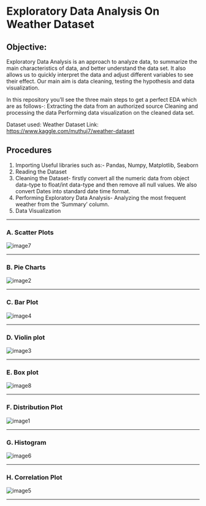 # Exploratory Data Analysis On Weather Dataset

## Objective: 
Exploratory Data Analysis is an approach to analyze data, to summarize the main characteristics of data, and better understand the data set. It also allows us to quickly interpret the data and adjust different variables to see their effect. Our main aim is data cleaning, testing the hypothesis and data visualization.

In this repository you’ll see the three main steps to get a perfect EDA which are as follows-:
Extracting the data from an authorized source
Cleaning and processing the data
Performing data visualization on the cleaned data set.

Dataset used: Weather Dataset
Link: https://www.kaggle.com/muthuj7/weather-dataset

## Procedures
1. Importing Useful libraries such as:- Pandas, Numpy, Matplotlib, Seaborn
2. Reading the Dataset
3. Cleaning the Dataset- firstly convert all the numeric data from object data-type to float/int data-type and then remove all null values. We also convert Dates into standard date time format.
4. Performing Exploratory Data Analysis-  Analyzing the most frequent weather from the ‘Summary’ column.
5. Data Visualization
___
### A. Scatter Plots
![image7](https://user-images.githubusercontent.com/65845120/126669938-26d1b780-d3e7-44d8-895b-a8b62a1a9ff1.png)
___

### B. Pie Charts
![image2](https://user-images.githubusercontent.com/65845120/126670063-f209daa9-7ac2-46af-b119-7f9695247ce3.png)
___

### C. Bar Plot
![image4](https://user-images.githubusercontent.com/65845120/126670714-2529a856-c6d4-44be-a54f-aa7b0bc9e694.png)
___


### D. Violin plot
![image3](https://user-images.githubusercontent.com/65845120/126670800-1939221e-9e52-495e-ad61-8fa805f43895.png)
___

### E. Box plot
![image8](https://user-images.githubusercontent.com/65845120/126670168-78ce68d9-ebec-49ab-b58f-b341c71a6683.png)
___

### F. Distribution Plot
![image1](https://user-images.githubusercontent.com/65845120/126671030-e0e0a716-c866-4de5-8836-197d5f23b9fa.png)
___

### G. Histogram
![image6](https://user-images.githubusercontent.com/65845120/126671134-033ffd47-23f6-4086-bd8b-43eae9c0d971.png)
___

### H. Correlation Plot
![image5](https://user-images.githubusercontent.com/65845120/126671169-85cb38ee-8f8f-4e8e-ad8e-faeba60dbf89.png)
___






